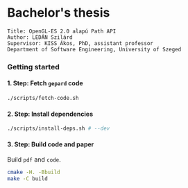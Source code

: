Bachelor's thesis
=====

```
Title: OpenGL-ES 2.0 alapú Path API
Author: LEDÁN Szilárd
Supervisor: KISS Ákos, PhD, assistant professor
Department of Software Engineering, University of Szeged
```

### Getting started

#### 1. Step: Fetch `gepard` code

```bash
./scripts/fetch-code.sh
```

#### 2. Step: Install dependencies

```bash
./scripts/install-deps.sh # --dev
```

#### 3. Step: Build code and paper

Build `pdf` and `code`.
```bash
cmake -H. -Bbuild
make -C build
```
